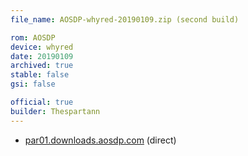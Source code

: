 ```yaml
---
file_name: AOSDP-whyred-20190109.zip (second build)

rom: AOSDP
device: whyred
date: 20190109
archived: true
stable: false
gsi: false

official: true
builder: Thespartann
---
```

<!-- Build 2 of this day -->

<!-- Insert downloads here: -->

* [par01.downloads.aosdp.com](https://par01.downloads.aosdp.com/AOSDP-whyred-20190109-1/) (direct)
